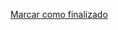 <a onclick="test()" href="https://fx-learning.mgait.services:8443/api/finish/ansible-loops" target="_parent" class="btn primary-btn">Marcar como finalizado</a>
